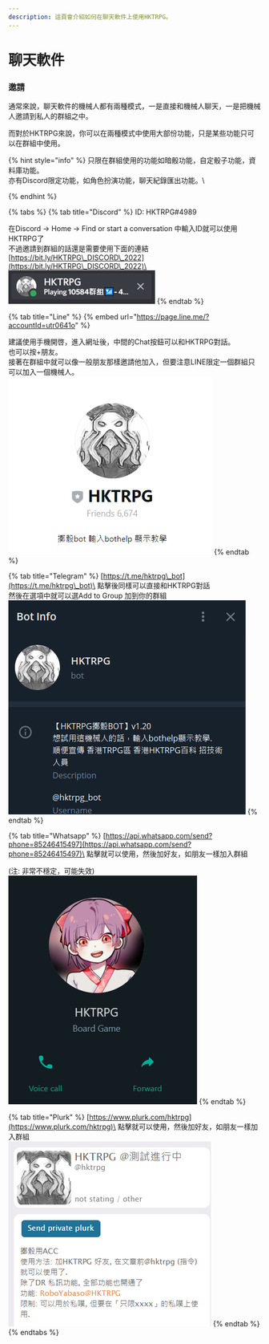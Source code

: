 ```yaml
---
description: 這頁會介紹如何在聊天軟件上使用HKTRPG。
---
```


# 聊天軟件

### 邀請

通常來說，聊天軟件的機械人都有兩種模式，一是直接和機械人聊天，一是把機械人邀請到私人的群組之中。

而對於HKTRPG來說，你可以在兩種模式中使用大部份功能，只是某些功能只可以在群組中使用。

{% hint style="info" %}
只限在群組使用的功能如暗骰功能，自定骰子功能，資料庫功能。\
亦有Discord限定功能，如角色扮演功能，聊天紀錄匯出功能。\

{% endhint %}

{% tabs %}
{% tab title="Discord" %}
ID: HKTRPG#4989

在Discord -> Home -> Find or start a conversation 中輸入ID就可以使用HKTRPG了\
不過邀請到群組的話還是需要使用下面的連結\
[https://bit.ly/HKTRPG\_DISCORD\_2022](https://bit.ly/HKTRPG\_DISCORD\_2022)\
![](<../../.gitbook/assets/image (14).png>)
{% endtab %}

{% tab title="Line" %}
{% embed url="https://page.line.me/?accountId=utr0641o" %}

建議使用手機開啓，進入網址後，中間的Chat按鈕可以和HKTRPG對話。\
也可以按+朋友。\
接著在群組中就可以像一般朋友那樣邀請他加入，但要注意LINE限定一個群組只可以加入一個機械人。\
![](<../../.gitbook/assets/image (39).png>)
{% endtab %}

{% tab title="Telegram" %}
[https://t.me/hktrpg\_bot](https://t.me/hktrpg\_bot)\
點擊後同樣可以直接和HKTRPG對話\
然後在選項中就可以選Add to Group 加到你的群組\
![](<../../.gitbook/assets/image (9).png>)
{% endtab %}

{% tab title="Whatsapp" %}
[https://api.whatsapp.com/send?phone=85246415497](https://api.whatsapp.com/send?phone=85246415497)\
點擊就可以使用，然後加好友，如朋友一樣加入群組

(注: 非常不穩定，可能失效)\
![](<../../.gitbook/assets/image (10).png>)
{% endtab %}

{% tab title="Plurk" %}
[https://www.plurk.com/hktrpg](https://www.plurk.com/hktrpg)\
點擊就可以使用，然後加好友，如朋友一樣加入群組\
![](<../../.gitbook/assets/image (12).png>)
{% endtab %}
{% endtabs %}

